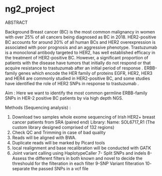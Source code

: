 # ng2_project

ABSTRACT

Background
Breast cancer (BC) is the most common malignancy in women with over 25% of all cancers being diagnosed as BC in 2018. HER2-positive BC accounts for around 20% of all human BCs and HER2 overexpression is associated with poor prognosis and an aggressive phenotype. Trastuzumab is a monoclonal antibody targeted to HER2, has well established efficacy in the treatment of HER2-positive BC. However, a significant proportion of patients with the disease have tumors that initially do not respond or that acquire resistance to trastuzumab after an initial period of response . ERBB-family genes which encode the HER family of proteins EGFR, HER2, HER3 and HER4 are commonly studied in HER2-positive BC, and some studies have identified the role of HER2 SNPs in response to trastuzumab .

Aim :
Here we want to identify the most common germline ERBB-family SNPs in HER-2 positive BC patients by via high depth NGS.

Methods (Sequencing analysis) :
1. Download two samples whole exome sequencing of Irish HER2+ breast cancer patients from SRA (paired end)
   Library: Name: SOL6717_R1 (The custom library designed comprised of 132 regions)
2. Check QC and Trimming in case of bad quality
3. Reads will be aligned with BWA.
4. Duplicate reads will be marked by Picard tools
5. local realignment and base recalibration will be conducted with GATK
6. Joint variant calling using HaplotypeCaller
7- Split SNPs and indels
8- Assess the different filters in both known and novel to decide the threshould for the filteration in each filter 
9-SNP Variant filteration
10- separate the passed SNPs in a vcf file
